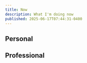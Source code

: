 ```yaml
---
title: Now
description: What I'm doing now
published: 2025-06-17T07:44:31-0400
---
```


## Personal

## Professional

